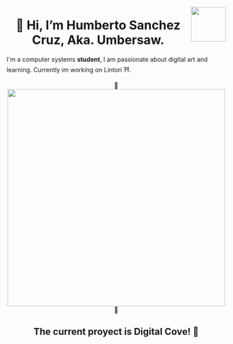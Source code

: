 
 <img align="right" src="https://static.wikia.nocookie.net/undertale/images/2/20/Annoying_Dog.gif/revision/latest?cb=20151211040233&path-prefix=es" alt="" width="80px"      height="80px"> <strong align="center"> <h1 align="center">👋 Hi, I’m Humberto Sanchez Cruz, Aka. Umbersaw. </h1> </strong>

 <p>
  I'm a computer systems <strong>student</strong>, I am passionate about digital art and learning. Currently im working on Lintori ⛩️.
 </p>
<div align="center">
 <span>
🥪
 <img align="center" src="https://cdn.dribbble.com/users/322079/screenshots/6485620/petrick_dribbble.gif" alt="" width="500px" >
🍤
 </span>
 <h2 align"center"> The current proyect is Digital Cove! 🐚</h2>
<div>
<!---
HumbertoSaw/HumbertoSaw is a ✨ special ✨ repository because its `README.md` (this file) appears on your GitHub profile.
You can click the Preview link to take a look at your changes.
--->
